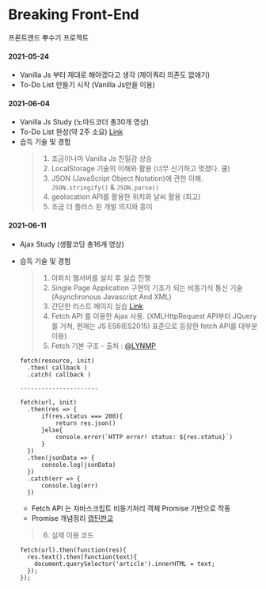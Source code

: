 # Breaking Front-End

프론트앤드 뿌수기 프로젝트

#### 2021-05-24

- Vanilla Js 부터 제대로 해야겠다고 생각 (제이쿼리 의존도 없애기)
- To-Do List 만들기 시작 (Vanilla Js만을 이용)

#### 2021-06-04

- Vanilla Js Study (노마드코더 총30개 영상)
- To-Do List 완성(약 2주 소요) [Link](https://anttto.github.io/Breaking-Front-End/project-VanillaJS/index.html)
- 습득 기술 및 경험
  > 1.  조금이나마 Vanilla Js 친밀감 상승
  > 2.  LocalStorage 기술의 이해와 활용 (너무 신기하고 멋졌다. 쿨)
  > 3.  JSON (JavaScript Object Notation)에 관한 이해. `JSON.stringify()` & `JSON.parse()`
  > 4.  geolocation API를 활용한 위치와 날씨 활용 (최고)
  > 5.  조금 더 플러스 된 개발 의지와 흥미

#### 2021-06-11

- Ajax Study (생활코딩 총16개 영상)
- 습득 기술 및 경험

  > 1. 아파치 웹서버를 설치 후 실습 진행
  > 2. Single Page Application 구현의 기초가 되는 비동기식 통신 기술 (Asynchronous Javascript And XML)
  > 3. 간단한 리스트 페이지 실습 [Link](https://anttto.github.io/Breaking-Front-End/project-VanillaJS/index.html)
  > 4. Fetch API 를 이용한 Ajax 사용. (XMLHttpRequest API부터 JQuery를 거쳐, 현재는 JS ES6(ES2015) 표준으로 등장한 fetch API를 대부분 이용)
  > 5. Fetch 기본 구조 - 출처 : [@LYNMP](https://lynmp.com/en/article/title/markdown-code-block-as811c9dc5mm)

  ```
  fetch(resource, init)
    .then( callback )
    .catch( callback )

  ----------------------

  fetch(url, init)
    .then(res => {
        if(res.status === 200){
            return res.json()
        }else{
            console.error(`HTTP error! status: ${res.status}`)
        }
    })
    .then(jsonData => {
        console.log(jsonData)
    })
    .catch(err => {
        console.log(err)
    })
  ```

  - Fetch API 는 자바스크립트 비동기처리 객체 Promise 기반으로 작동
  - Promise 개념정리 [캡틴판교](https://joshua1988.github.io/web-development/javascript/promise-for-beginners/)

  > 6. 실제 이용 코드

  ```
  fetch(url).then(function(res){
    res.text().then(function(text){
      document.querySelector('article').innerHTML = text;
    });
  });
  ```
